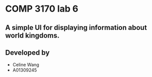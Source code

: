 # COMP 3170 lab 6
## A simple UI for displaying information about world kingdoms.
## Developed by
- Celine Wang
- A01309245
